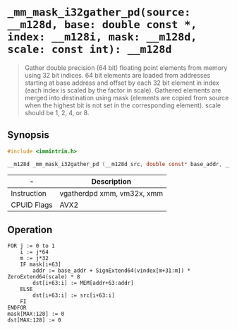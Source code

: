 `_mm_mask_i32gather_pd(source: __m128d, base: double const *, index: __m128i, mask: __m128d, scale: const int): __m128d`
========================================================================================================================

> Gather double precision (64 bit) floating point elements from memory using 32 bit indices. 64 bit elements are loaded from addresses starting at base address and offset by each 32 bit element in index (each index is scaled by the factor in scale). Gathered elements are merged into destination using mask (elements are copied from source when the highest bit is not set in the corresponding element). scale should be 1, 2, 4, or 8.

## Synopsis

```c
#include <immintrin.h>

__m128d _mm_mask_i32gather_pd (__m128d src, double const* base_addr, __m128i vindex, __m128d mask, const int scale);
```

| -           | Description                |
| ----------- | -------------------------- |
| Instruction | vgatherdpd xmm, vm32x, xmm |
| CPUID Flags | AVX2                       |

## Operation

```
FOR j := 0 to 1
	i := j*64
	m := j*32
	IF mask[i+63]
		addr := base_addr + SignExtend64(vindex[m+31:m]) * ZeroExtend64(scale) * 8
		dst[i+63:i] := MEM[addr+63:addr]
	ELSE
		dst[i+63:i] := src[i+63:i]
	FI
ENDFOR
mask[MAX:128] := 0
dst[MAX:128] := 0
```


